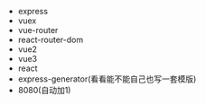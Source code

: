 - express
- vuex
- vue-router
- react-router-dom
- vue2
- vue3
- react
- express-generator(看看能不能自己也写一套模版)
- 8080(自动加1)